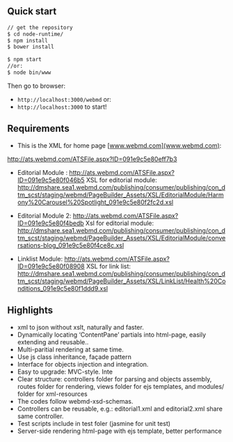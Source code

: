 ## Quick start

```sh
// get the repository
$ cd node-runtime/
$ npm install
$ bower install

$ npm start
//or:
$ node bin/www
```
Then go to browser:
* <code>http://localhost:3000/webmd</code>
or:
* <code>http://localhost:3000</code>
to start!


## Requirements

* This is the XML for home page [www.webmd.com](www.webmd.com):

http://ats.webmd.com/ATSFile.aspx?ID=091e9c5e80eff7b3

* Editorial Module : http://ats.webmd.com/ATSFile.aspx?ID=091e9c5e80f046b5
XSL for editorial module:
http://dmshare.sea1.webmd.com/publishing/consumer/publishing/con_dtm_scst/staging/webmd/PageBuilder_Assets/XSL/EditorialModule/Harmony%20Carousel%20Spotlight_091e9c5e80f2fc2d.xsl

* Editorial Module 2: http://ats.webmd.com/ATSFile.aspx?ID=091e9c5e80f4bedb
Xsl for editorial module:
http://dmshare.sea1.webmd.com/publishing/consumer/publishing/con_dtm_scst/staging/webmd/PageBuilder_Assets/XSL/EditorialModule/conversations-blog_091e9c5e80f4ce8c.xsl

* Linklist Module: http://ats.webmd.com/ATSFile.aspx?ID=091e9c5e80f08908
XSL for link list:
http://dmshare.sea1.webmd.com/publishing/consumer/publishing/con_dtm_scst/staging/webmd/PageBuilder_Assets/XSL/LinkList/Health%20Conditions_091e9c5e80f1ddd9.xsl


## Highlights

* xml to json without xslt, naturally and faster.
* Dynamically locating ‘ContentPane’ partials into html-page, easily extending and reusable..
* Multi-paritial rendering at same time.
* Use js class inheritance, façade pattern
* Interface for objects injection and integration.
* Easy to upgrade: MVC-style. Inte
* Clear structure: controllers folder for parsing and objects assembly, routes folder for rendering, views folder for ejs templates, and modules/ folder for xml-resources
* The codes follow webmd-xsd-schemas.
* Controllers can be reusable, e.g.: editorial1.xml and editorial2.xml share same controller.
* Test scripts include in test foler (jasmine for unit test)
* Server-side rendering html-page with ejs template, better performance